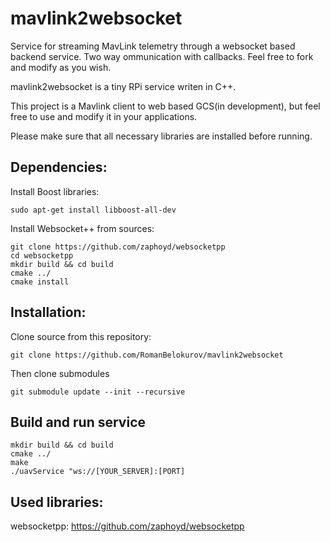 
# mavlink2websocket
Service for streaming MavLink telemetry through a websocket based backend service. 
Two way ommunication with callbacks. Feel free to fork and modify as you wish.

mavlink2websocket is a tiny RPi service writen in C++. 

This project is a Mavlink client to web based GCS(in development), but feel free to 
use and modify it in your applications.

Please make sure that all necessary libraries are installed before running.

## Dependencies:
Install Boost libraries:

    sudo apt-get install libboost-all-dev

Install Websocket++ from sources:

    git clone https://github.com/zaphoyd/websocketpp
    cd websocketpp
    mkdir build && cd build
    cmake ../
    cmake install

## Installation:
Clone source from this repository:    

    git clone https://github.com/RomanBelokurov/mavlink2websocket

Then clone submodules

    git submodule update --init --recursive

## Build and run service

    mkdir build && cd build
    cmake ../
    make
    ./uavService "ws://[YOUR_SERVER]:[PORT]


## Used libraries:

websocketpp: https://github.com/zaphoyd/websocketpp
